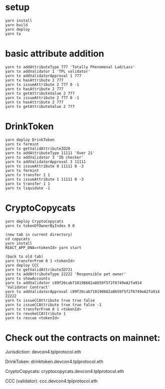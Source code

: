 # setup
```
yarn install
yarn build
yarn deploy
yarn tx
```

# basic attribute addition
```
yarn tx addAttributeType 777 'Totally Phenomenal Lad/Lass'
yarn tx addValidator 1 'TPL validator'
yarn tx addValidatorApproval 1 777
yarn tx hasAttribute 2 777
yarn tx issueAttribute 2 777 0 -1
yarn tx hasAttribute 2 777
yarn tx getAttributeValue 2 777
yarn tx issueAttribute 2 777 0 -1
yarn tx hasAttribute 2 777
yarn tx getAttributeValue 2 777
```

# DrinkToken
```
yarn deploy DrinkToken
yarn tx fermint
yarn tx getValidAttributeID20
yarn tx addAttributeType 11111 'Over 21'
yarn tx addValidator 3 'ID checker'
yarn tx addValidatorApproval 3 11111
yarn tx issueAttribute 0 11111 0 -3
yarn tx fermint
yarn tx transfer 1 1
yarn tx issueAttribute 1 11111 0 -3
yarn tx transfer 1 1
yarn tx liquidate -1
```

# CryptoCopycats
```
yarn deploy CryptoCopycats
yarn tx tokenOfOwnerByIndex 0 0

(new tab in current directory)
cd copycats
yarn install
REACT_APP_DNA=<tokenId> yarn start

(back to old tab)
yarn transferFrom 0 1 <tokenId>
yarn deploy CCC
yarn tx getValidAttributeID721
yarn tx addAttributeType 22222 'Responsible pet owner'
yarn tx showAccounts
yarn tx addValidator c89f26cab710198682a8659f5f2f6749eA2fa914 'Validator Contract'
yarn tx addValidatorApproval c89f26cab710198682a8659f5f2f6749eA2fa914 22222
yarn tx issueCCAttribute true true false
yarn tx issueCCAttribute true true false -1
yarn tx transferFrom 0 1 <tokenId>
yarn tx revokeCCAttribute 1
yarn tx rescue <tokenId>
```

# Check out the contracts on mainnet:
  Jurisdiction: devcon4.tplprotocol.eth
  
  DrinkToken: drinktoken.devcon4.tplprotocol.eth
  
  CryptoCopycats: cryptocopycats.devcon4.tplprotocol.eth
  
  CCC (validator): ccc.devcon4.tplprotocol.eth
